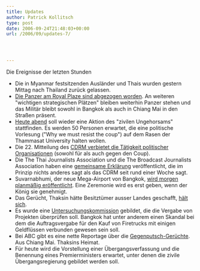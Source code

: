 ```yaml
---
title: Updates
author: Patrick Kollitsch
type: post
date: 2006-09-24T21:48:03+00:00
url: /2006/09/updates-7/




---
```

Die Ereignisse der letzten Stunden

  * Die in Myanmar festsitzenden Ausl&auml;nder und Thais wurden gestern Mittag nach Thailand zur&uuml;ck gelassen. 
  * [Die Panzer am Royal Plaze sind abgezogen worden][1]. An weiteren "wichtigen strategischen Pl&auml;tzen" bleiben weiterhin Panzer stehen und das Milit&auml;r bleibt sowohl in Bangkok als auch in Chiang Mai in den Stra&szlig;en pr&auml;sent.
  * [Heute abend][2] soll wieder eine Aktion des "zivilen Ungehorsams" stattfinden. Es werden 50 Personen erwartet, die eine politische Vorlesung ("Why we must resist the coup") auf dem Rasen der Thammasat University halten wollen.
  * Die 22. Mitteilung des [<span class="caps">CDRM</span> verbietet die T&auml;tigkeit politischer Organisationen][3] (sowohl f&uuml;r als auch gegen den Coup).
  * Die The Thai Journalists Association und die The Broadcast Journalists Association haben eine [gemeinsame Erkl&auml;rung][4] ver&ouml;ffentlicht, die im Prinzip nichts anderes sagt als das <span class="caps">CDRM</span> seit rund einer Woche sagt. 
  * Suvarnabhumi, der neue Mega-Airport von Bangkok, [wird morgen planm&auml;&szlig;ig er&ouml;ffentlicht][5]. Eine Zeremonie wird es erst geben, wenn der K&ouml;nig sie genehmigt.
  * Das Ger&uuml;cht, Thaksin h&auml;tte Besitzt&uuml;mer ausser Landes geschafft, [h&auml;lt sich][6].
  * Es wurde eine [Untersuchungskommission][7] gebildet, die die Vergabe von Projekten &uuml;berpr&uuml;fen soll. Bangkok hat unter anderem einen Skandal bei dem die Auftragsvergabe f&uuml;r den Kauf von Firetrucks mit einigen Geldfl&uuml;ssen verbunden gewesen sein soll.
  * Bei <span class="caps">ABC</span> gibt es eine nette Reportage &uuml;ber die [Gegenputsch-Ger&uuml;chte][8]. Aus Chiang Mai. Thaksins Heimat.
  * F&uuml;r heute wird die Vorstellung einer &Uuml;bergangsverfassung und die Benennung eines Premierministers erwartet, unter denen die zivile &Uuml;bergangsregierung gebildet werden soll.

 [1]: http://www.nationmultimedia.com/breakingnews/read.php?newsid=30014510
 [2]: http://www.nationmultimedia.com/2006/09/24/headlines/headlines_30014522.php
 [3]: http://www.nationmultimedia.com/2006/09/24/headlines/headlines_30014521.php
 [4]: http://www.nationmultimedia.com/breakingnews/read.php?newsid=30014523
 [5]: http://www.nationmultimedia.com/2006/09/25/headlines/headlines_30014570.php
 [6]: http://www.nationmultimedia.com/2006/09/25/headlines/headlines_30014569.php
 [7]: http://www.nationmultimedia.com/breakingnews/read.php?newsid=30014578
 [8]: http://www.abc.net.au/am/content/2006/s1747699.htm
